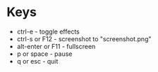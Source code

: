 # Keys

* ctrl-e            - toggle effects
* ctrl-s or F12     - screenshot to "screenshot.png"
* alt-enter or F11  - fullscreen
* p or space        - pause
* q or esc          - quit

